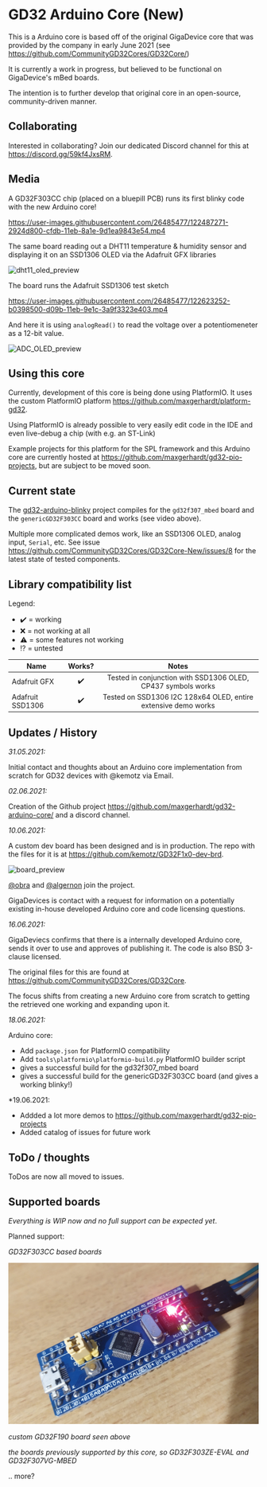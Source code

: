 # GD32 Arduino Core (New) 

This is a Arduino core is based off of the original GigaDevice core that was provided by the company in early June 2021 (see https://github.com/CommunityGD32Cores/GD32Core/)

It is currently a work in progress, but believed to be functional on GigaDevice's mBed boards.

The intention is to further develop that original core in an open-source, community-driven manner.

## Collaborating

Interested in collaborating? Join our dedicated Discord channel for this at https://discord.gg/59kf4JxsRM.

## Media

A GD32F303CC chip (placed on a bluepill PCB) runs its first blinky code with the new Arduino core!

https://user-images.githubusercontent.com/26485477/122487271-2924d800-cfdb-11eb-8a1e-9d1ea9843e54.mp4

The same board reading out a DHT11 temperature & humidity sensor and displaying it on an SSD1306 OLED via the Adafruit GFX libraries

![dht11_oled_preview](https://user-images.githubusercontent.com/26485477/122623132-3c977800-d09b-11eb-9ef5-0d19f7f997ea.jpg)

The board runs the Adafruit SSD1306 test sketch

https://user-images.githubusercontent.com/26485477/122623252-b0398500-d09b-11eb-9e1c-3a9f3323e403.mp4

And here it is using `analogRead()` to read the voltage over a potentiomeneter as a 12-bit value.

![ADC_OLED_preview](https://user-images.githubusercontent.com/26485477/122623205-81bbaa00-d09b-11eb-8195-fa5fce0c9dd3.jpg)


## Using this core

Currently, development of this core is being done using PlatformIO. It uses the custom PlatformIO platform https://github.com/maxgerhardt/platform-gd32. 

Using PlatformIO is already possible to very easily edit code in the IDE and even live-debug a chip (with e.g. an ST-Link)

Example projects for this platform for the SPL framework and this Arduino core are currently hosted at https://github.com/maxgerhardt/gd32-pio-projects, but are subject to be moved soon.

## Current state

The [gd32-arduino-blinky](https://github.com/maxgerhardt/gd32-pio-projects/tree/main/gd32-arduino-blinky) project compiles for the `gd32f307_mbed` board and the `genericGD32F303CC` board and works (see video above). 

Multiple more complicated demos work, like an SSD1306 OLED, analog input, `Serial`, etc. See issue https://github.com/CommunityGD32Cores/GD32Core-New/issues/8 for the latest state of tested components.

## Library compatibility list 

Legend: 
* :heavy_check_mark:  = working
* :x:  = not working at all
* :warning:  = some features not working
* :interrobang: = untested

| Name             | Works? | Notes                          |
| ---------------- |:------:| :-----------------------------:|
| Adafruit GFX     | ✔️     | Tested in conjunction with SSD1306 OLED,  CP437 symbols works |
| Adafruit SSD1306 | ✔️     | Tested on SSD1306 I2C 128x64 OLED, entire extensive demo works |


## Updates / History

_31.05.2021:_

Initial contact and thoughts about an Arduino core implementation from scratch for GD32 devices with @kemotz via Email.

_02.06.2021:_

Creation of the Github project https://github.com/maxgerhardt/gd32-arduino-core/ and a discord channel.

_10.06.2021:_

A custom dev board has been designed and is in production. The repo with the files for it is at https://github.com/kemotz/GD32F1x0-dev-brd. 

![board_preview](https://user-images.githubusercontent.com/26485477/122487075-a69c1880-cfda-11eb-9675-d4d582f6e6e4.png)


[@obra](https://github.com/obra) and [@algernon](https://github.com/algernon) join the project. 

GigaDevices is contact with a request for information on a potentially existing in-house developed Arduino core and code licensing questions.

*16.06.2021:*

GigaDeviecs confirms that there is a internally developed Arduino core, sends it over to use and approves of publishing it. The code is also BSD 3-clause licensed. 

The original files for this are found at https://github.com/CommunityGD32Cores/GD32Core.

The focus shifts from creating a new Arduino core from scratch to getting the retrieved one working and expanding upon it.

*18.06.2021:*

Arduino core:
* Add `package.json` for PlatformIO compatibility
* Add `tools\platformio\platformio-build.py` PlatformIO builder script
* gives a successful build for the gd32f307_mbed board
* gives a successful build for the genericGD32F303CC board (and gives a working blinky!)

*19.06.2021:
* Addded a lot more demos to https://github.com/maxgerhardt/gd32-pio-projects
* Added catalog of issues for future work

## ToDo / thoughts

ToDos are now all moved to issues.

## Supported boards

*Everything is WIP now and no full support can be expected yet*.

Planned support:

*GD32F303CC based boards*

![bluepill_f303cc](docs/gd32f303cc_board.jpg)

*custom GD32F190 board seen above* 

*the boards previously supported by this core, so GD32F303ZE-EVAL and GD32F307VG-MBED*

.. more?
